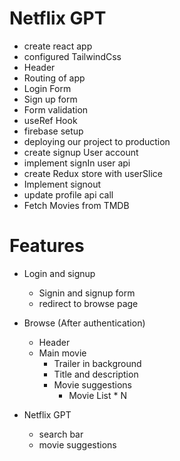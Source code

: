 # Netflix GPT

- create react app
- configured TailwindCss
- Header
- Routing of app
- Login Form
- Sign up form
- Form validation
- useRef Hook
- firebase setup
- deploying our project to production
- create signup User account
- implement signIn user api
- create Redux store with userSlice
- Implement signout
- update profile api call
- Fetch Movies from TMDB 

# Features

- Login and signup

  - Signin and signup form
  - redirect to browse page

- Browse (After authentication)

  - Header
  - Main movie
    - Trailer in background
    - Title and description
    - Movie suggestions
      - Movie List \* N

- Netflix GPT
  - search bar
  - movie suggestions
